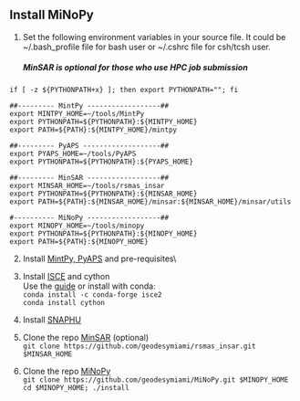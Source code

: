## Install MiNoPy

1. Set the following environment variables in your source file. It could be ~/.bash_profile file for bash user or ~/.cshrc file for csh/tcsh user.

   ##### MinSAR is optional for those who use HPC job submission 

```
if [ -z ${PYTHONPATH+x} ]; then export PYTHONPATH=""; fi

##--------- MintPy ------------------##
export MINTPY_HOME=~/tools/MintPy
export PYTHONPATH=${PYTHONPATH}:${MINTPY_HOME}
export PATH=${PATH}:${MINTPY_HOME}/mintpy

##--------- PyAPS -------------------##
export PYAPS_HOME=~/tools/PyAPS
export PYTHONPATH=${PYTHONPATH}:${PYAPS_HOME}

##--------- MinSAR ------------------##
export MINSAR_HOME=~/tools/rsmas_insar
export PYTHONPATH=${PYTHONPATH}:${MINSAR_HOME}
export PATH=${PATH}:${MINSAR_HOME}/minsar:${MINSAR_HOME}/minsar/utils

#---------- MiNoPy ------------------##
export MINOPY_HOME=~/tools/minopy
export PYTHONPATH=${PYTHONPATH}:${MINOPY_HOME}
export PATH=${PATH}:${MINOPY_HOME}

```

2. Install [MintPy, PyAPS](https://github.com/insarlab/MintPy/blob/main/docs/installation.md) and pre-requisites\

3. Install [ISCE](https://github.com/isce-framework/isce2) and cython\
Use the [guide](https://github.com/isce-framework/isce2) or install with conda:\
`conda install -c conda-forge isce2 `\
`conda install cython`

4. Install [SNAPHU](https://web.stanford.edu/group/radar/softwareandlinks/sw/snaphu/)

5. Clone the repo [MinSAR](https://github.com/geodesymiami/rsmas_insar) (optional)\
`git clone https://github.com/geodesymiami/rsmas_insar.git $MINSAR_HOME`

6. Clone the repo [MiNoPy](https://github.com/geodesymiami/MiNoPy)\
`git clone https://github.com/geodesymiami/MiNoPy.git $MINOPY_HOME`\
`cd $MINOPY_HOME; ./install`
